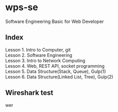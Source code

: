 # wps-se
Software Engineering Basic for Web Developer

## Index
Lesson 1. Intro to Computer, git  
Lesson 2. Software Engineering  
Lesson 3. Intro to Network Computing  
Lesson 4. Web, REST API, socket programming  
Lesson 5. Data Structure(Stack, Queue), Gulp(1)  
Lesson 6. Data Structure(Linked List, Tree), Gulp(2)  

## Wireshark test
wer
